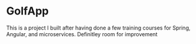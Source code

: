 # GolfApp

This is a project I built after having done a few training courses for Spring, Angular, and microservices. Definitley room for improvement

